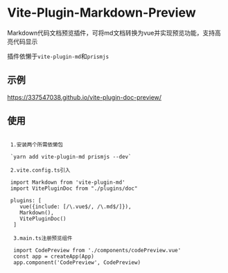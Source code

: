 # Vite-Plugin-Markdown-Preview

Markdown代码文档预览插件，可将md文档转换为vue并实现预览功能，支持高亮代码显示

插件依懒于`vite-plugin-md`和`prismjs`

## 示例

https://337547038.github.io/vite-plugin-doc-preview/

## 使用
```shell

 1.安装两个所需依懒包
 
 `yarn add vite-plugin-md prismjs --dev`
 
 2.vite.config.ts引入
 
 import Markdown from 'vite-plugin-md'
 import VitePluginDoc from "./plugins/doc"
 
 plugins: [
    vue({include: [/\.vue$/, /\.md$/]}),
    Markdown(),
    VitePluginDoc()
  ]
  
  3.main.ts注册预览组件
  
  import CodePreview from './components/codePreview.vue'
  const app = createApp(App)
  app.component('CodePreview', CodePreview)

```
